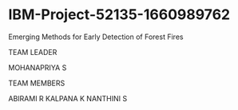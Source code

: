 # IBM-Project-52135-1660989762
Emerging Methods for Early Detection of Forest Fires
      

TEAM LEADER 
  
  MOHANAPRIYA S
 
TEAM MEMBERS
  
  ABIRAMI R
  KALPANA K
  NANTHINI S
